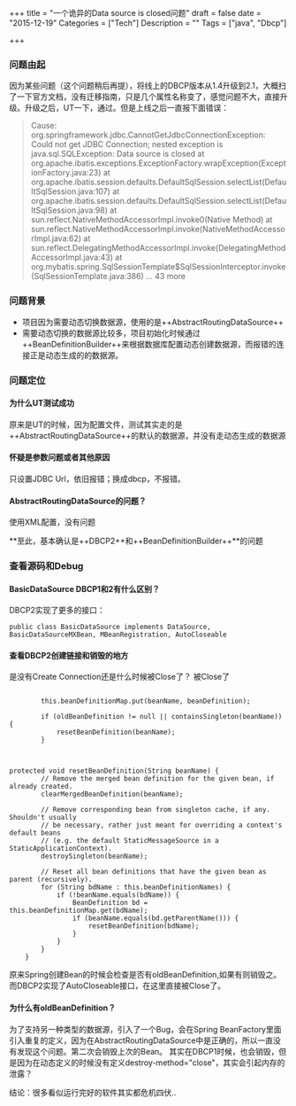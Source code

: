 +++
title = "一个诡异的Data source is closed问题"
draft = false
date = "2015-12-19"
Categories = ["Tech"] 
Description = "" 
Tags = ["java", "Dbcp"] 

+++

### 问题由起
因为某些问题（这个问题稍后再提），将线上的DBCP版本从1.4升级到2.1，大概扫了一下官方文档，没有迁移指南，只是几个属性名称变了，感觉问题不大，直接升级。升级之后，UT一下，通过。但是上线之后一直报下面错误：
>Cause: org.springframework.jdbc.CannotGetJdbcConnectionException: Could not get JDBC Connection; nested exception is java.sql.SQLException: Data source is closed
	at org.apache.ibatis.exceptions.ExceptionFactory.wrapException(ExceptionFactory.java:23)
	at org.apache.ibatis.session.defaults.DefaultSqlSession.selectList(DefaultSqlSession.java:107)
	at org.apache.ibatis.session.defaults.DefaultSqlSession.selectList(DefaultSqlSession.java:98)
	at sun.reflect.NativeMethodAccessorImpl.invoke0(Native Method)
	at sun.reflect.NativeMethodAccessorImpl.invoke(NativeMethodAccessorImpl.java:62)
	at sun.reflect.DelegatingMethodAccessorImpl.invoke(DelegatingMethodAccessorImpl.java:43)
	at org.mybatis.spring.SqlSessionTemplate$SqlSessionInterceptor.invoke(SqlSessionTemplate.java:386)
	... 43 more
### 问题背景
- 项目因为需要动态切换数据源，使用的是++AbstractRoutingDataSource++
- 需要动态切换的数据源比较多，项目初始化时候通过++BeanDefinitionBuilder++来根据数据库配置动态创建数据源，而报错的连接正是动态生成的的数据源。
### 问题定位
#### 为什么UT测试成功
原来是UT的时候，因为配置文件，测试其实走的是++AbstractRoutingDataSource++的默认的数据源，并没有走动态生成的数据源
#### 怀疑是参数问题或者其他原因
只设置JDBC Url，依旧报错；换成dbcp，不报错。
#### AbstractRoutingDataSource的问题？
使用XML配置，没有问题

**至此，基本确认是++DBCP2++和++BeanDefinitionBuilder++**的问题

### 查看源码和Debug
#### BasicDataSource DBCP1和2有什么区别？
DBCP2实现了更多的接口：
```
public class BasicDataSource implements DataSource, BasicDataSourceMXBean, MBeanRegistration, AutoCloseable 

```
#### 查看DBCP2创建链接和销毁的地方
是没有Create Connection还是什么时候被Close了？
被Close了

```

		this.beanDefinitionMap.put(beanName, beanDefinition);

		if (oldBeanDefinition != null || containsSingleton(beanName)) {
			resetBeanDefinition(beanName);
		}
		
		
```
```
protected void resetBeanDefinition(String beanName) {
		// Remove the merged bean definition for the given bean, if already created.
		clearMergedBeanDefinition(beanName);

		// Remove corresponding bean from singleton cache, if any. Shouldn't usually
		// be necessary, rather just meant for overriding a context's default beans
		// (e.g. the default StaticMessageSource in a StaticApplicationContext).
		destroySingleton(beanName);

		// Reset all bean definitions that have the given bean as parent (recursively).
		for (String bdName : this.beanDefinitionNames) {
			if (!beanName.equals(bdName)) {
				BeanDefinition bd = this.beanDefinitionMap.get(bdName);
				if (beanName.equals(bd.getParentName())) {
					resetBeanDefinition(bdName);
				}
			}
		}
	}

```
原来Spring创建Bean的时候会检查是否有oldBeanDefinition,如果有则销毁之。而DBCP2实现了AutoCloseable接口，在这里直接被Close了。
#### 为什么有oldBeanDefinition？
为了支持另一种类型的数据源，引入了一个Bug，会在Spring BeanFactory里面引入重复的定义，因为在AbstractRoutingDataSource中是正确的，所以一直没有发现这个问题。第二次会销毁上次的Bean。
其实在DBCP1时候，也会销毁，但是因为在动态定义的时候没有定义destroy-method="close"，其实会引起内存的泄露？


结论：很多看似运行完好的软件其实都危机四伏..